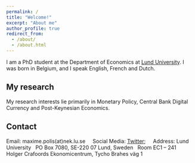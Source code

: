 ```yaml
---
permalink: /
title: "Welcome!"
excerpt: "About me"
author_profile: true
redirect_from: 
  - /about/
  - /about.html
---
```

I am a PhD student at the Department of Economics at [Lund University](https://www.nek.lu.se/en). I was born in Belgium, and I speak English, French and Dutch.

## My research

My research interests lie primarily in Monetary Policy, Central Bank Digital Currency and Post-Keynesian Economics.


## Contact
Email: maxime.polis(at)nek.lu.se
&nbsp;
&nbsp;
Social Media: [Twitter](https://www.linkedin.com/in/maximepolis/); 
&nbsp;
&nbsp;
Address: Lund University &nbsp;
PO Box 7080, SE-220 07 Lund, Sweden &nbsp;
Room EC1 – 241 Holger Crafoords Ekonomicentrum, Tycho Brahes väg 1


